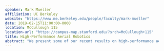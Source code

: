 ```yaml
---
speaker: Mark Mueller
affiliation: UC Berkeley
website: "https://www.me.berkeley.edu/people/faculty/mark-mueller"
date: 2019-02-15T11:00:00-0000
location: McCullough 115
location-url: "https://campus-map.stanford.edu/?srch=McCullough+115"
title: High-Performance Aerial Robotics
abstract: "We present some of our recent results on high-performance aerial robots. First, we present two novel mechanical vehicle configurations: the first is aimed at creating an aerial robot capable of withstanding external disturbance, and the second exploits unactuated internal degrees of freedom for passive shape-shifting, resulting in a simple, agile vehicle capable of squeezing through very narrow spatial gaps. Next, we will discuss results on vibration-based fault detection, exploiting only an onboard IMU to detect and isolate motor faults through vibrations, even if the frequency of the motors is above the Nyquist sampling frequency. Finally, two results pertaining to energy efficiency are presented, one a mechanical modification, and the second an algorithmic adaptation for online adaptation of a vehicle's cruise speed."
---
```

